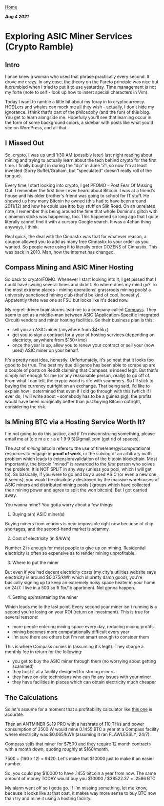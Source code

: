 [Home](comacrae.github.io)

***Aug 4 2021***

# Exploring ASIC Miner Services (Crypto Ramble)

## Intro

I once knew a woman who used that phrase practically every second. It drove me crazy. 
In any case, the theory on the Pareto principle was nice but it crumbled when I tried
to put it to use yesterday. Time management is not my forte (note to self - look up how
to insert special characters in Vim). 

Today I want to ramble a little bit about my foray in to cryptocurrency. HODLers and whales
can mock me all they wish - actually, I don't hide my ignorance. I think that's part of the 
philosophy (and the fun) of this blog. You get to learn alongside me. Hopefully you'll see 
that learning occur in the form of some background colors, a sidebar with posts like what
you'd see on WordPress, and all that.

## I Missed Out

So, crypto. I was up until 1:30 AM (possibly later) last night reading about mining and trying to
actually learn about the tech behind crypto for the first time. I finally bought in during the
"dip" in June '21, so now I'm at least invested (Sorry Buffet/Graham, but "speculated" doesn't 
really roll of the tongue).

Every time I start looking into crypto, I get PFOMO - Post Fear Of Missing Out. I remember the first 
time I ever heard about Bitcoin. I was at a friend's house and his older brother's friend was going
to school for IT stuff. He showed us how many Bitcoin he owned (this had to have been around 2011/12)
and how he could use it to buy stuff on Silk Road. On an unrelated note, I remember this being around
the time that whole Domino's glitch with cinnamon sticks was happening, too. This happened so long ago
that I quite literally cannot find it with a cursory Google search. It was a 4chan thing anyways, I think.

Real quick, the deal with the Cinnastix was that for whatever reason, a coupon allowed you to add as many
free Cinnastix to your order as you wanted. So people were using it to literally order DOZENS of Cinnastix.
This was back in 2010. Man, how the internet has changed. 

## Compass Mining and ASIC Miner Hosting

So back to crypto/FOMO. Whenever I start looking into it, I get pissed that I could have swung several times
and didn't. So where does my mind go? To the most extreme places - mining operations! grassroots mining pools! 
a university sanctioned mining club (that'd be kind of cool, honestly). Apparently there was one at FSU but looks
like it's dead now. 

My regret-driven brainstorms lead me to a company called [Compass](https://compassmining.io/). They seem to act as a 
middle-man between ASIC (Application-Specific Integrated Circuit) vendors and miner hosting facilities. So their business
plan is this: 

* sell you an ASIC miner (anywhere from $4-5k+)
* get you to sign a contract for a year of hosting services (depending on electricty, anywhere from $150+/mo)
* once the year is up, allow you to renew your contract or sell your (now used) ASIC miner on your behalf.

It's a pretty neat idea, honestly. Unfortunately, it's so neat that it looks too good to be true. The best my due diligence
has been able to scrape up are a couple of posts on Reddit claiming that Compass is indeed legit. But that's simply not
enough for me (or any reasonable person, really) to go off of. From what I can tell, the crypto world is rife with
scammers. So I'll stick to buying the currency outright on an exchange. That being said, I'd like to explain how I determined
that even if I did go through with this (which if I ever do, I will write about - somebody has to be a guinea pig), 
the profits would have been marginally better than just buying Bitcoin outright, considering the risk.


## Is Mining BTC via a Hosting Service Worth It?

I'm not going to do this justice, and if I'm misconstruing something, please email me at [c o m a c r a e 1 9 9 5]@gmail.com (get rid of spaces).

The act of *mining* bitcoin refers to the use of time/energy/computational resources to engage in **proof of work**, or the solving of an arbitrary
math problem which leads to extension/validation of the bitcoin blockchain. Most importantly, the bitcoin "mined" is rewarded to the *first* person 
who solves the problem. It is NOT SPLIT in any way (unless you pool, which I will get to). So basically, if you were to go and buy a used ASIC (or even
a new one, it seems), you would be absolutely destroyed by the massive warehouses of ASIC miners and distributed mining pools ( groups which have collected
their mining power and agree to split the won bitcoin). But I got carried away. 

You wanna mine? You gotta worry about a few things:

1. Buying a(n) ASIC miner(s)

Buying miners from vendors is near impossible right now because of chip shortages, and the second-hand market is scammy.

2. Cost of electricity (in $/kWh)

Number 2 is enough for most people to give up on mining. Residential electricity is often so expensive as to render mining unprofitable. 

3. Where to put the miner

But even if you had decent electricity costs (my city's utilities website says electricity is around $0.075/kWh which is pretty damn good),
you're basically signing up to keep an extremely noisy space heater in your home on 24/7. I live in a 500 sq ft 1br/1b apartment. Not gonna happen.

4. Setting up/maintaining the miner

Which leads me to the last point. Every second your miner isn't running is a second you're losing on your ROI (return on investment). This is true
for several reasons:

* more people entering mining space every day, reducing mining profits
* mining becomes more computationally difficult every year
* I'm sure there are others but I'm not smart enough to consider them

This is where Compass comes in (assuming it's legit). They charge a monthly fee in return for the following:

* you get to buy the ASIC miner through them (no worrying about getting scammed)
* they host it at a facility designed for storing miners
* they have on-site technicians who can fix any issues with your miner
* they have facilities in places which can obtain electricity much cheaper 

## The Calculations

So let's assume for a moment that a profitability calculator like [this one](https://www.buybitcoinworldwide.com/mining/calculator/) is accurate.

Then an ANTMINER SJ19 PRO with a hashrate of 110 TH/s and power consumption of 3500 W would mine 0.1455 BTC a year at a Compass facility where electricity was $0.065/kWh (assuming it ran FLAWLESSLY, 24/7).

Compass sells that miner for $7500 and they require 12 month contracts with a month down, quoting roughly at $160/month.

$7500 + ($160 x 12) = 9420. Let's make that $10000 just to make it an easier number. 

So, you could pay $10000 to have .1455 bitcoin a year from now. The same amount of money TODAY would buy you $10000 / $38522.37 = .2596 BTC 

My alarm went off so I gotta go. If I'm missing something, let me know, because it looks like at that cost, it makes way more sense to buy
BTC now than try and mine it using a hosting facility.

